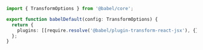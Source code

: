 ```ts renderer="common" language="ts"
import { TransformOptions } from '@babel/core';

export function babelDefault(config: TransformOptions) {
  return {
    plugins: [[require.resolve('@babel/plugin-transform-react-jsx'), {}, 'preset']],
  };
}
```

